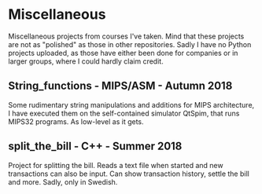 # Miscellaneous
Miscellaneous projects from courses I've taken. Mind that these projects are not as "polished" as those in other repositories. Sadly I have no Python projects uploaded, as those have either been done for companies or in larger groups, where I could hardly claim credit.

## String_functions - MIPS/ASM - Autumn 2018

Some rudimentary string manipulations and additions for MIPS architecture, I have executed them on the self-contained simulator QtSpim, that runs MIPS32 programs. As low-level as it gets.

## split_the_bill - C++ - Summer 2018

Project for splitting the bill. Reads a text file when started and new transactions can also be input. Can show transaction history, settle the bill and more. Sadly, only in Swedish.



